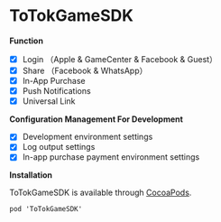 # ToTokGameSDK

**Function**

- [x] Login （Apple & GameCenter & Facebook & Guest）
- [x] Share （Facebook & WhatsApp） 
- [x] In-App Purchase
- [x] Push Notifications
- [x] Universal Link

**Configuration Management For Development**

- [x] Development environment settings
- [x] Log output settings
- [x] In-app purchase payment environment settings

**Installation**

ToTokGameSDK is available through [CocoaPods](https://cocoapods.org).

```objc
pod 'ToTokGameSDK'
```